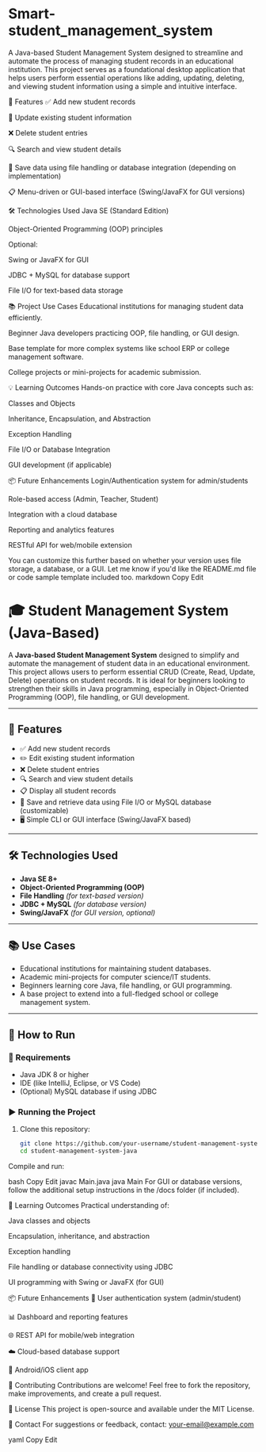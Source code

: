 # Smart-student_management_system
A Java-based Student Management System designed to streamline and automate the process of managing student records in an educational institution. This project serves as a foundational desktop application that helps users perform essential operations like adding, updating, deleting, and viewing student information using a simple and intuitive interface.

🚀 Features
✅ Add new student records

📝 Update existing student information

❌ Delete student entries

🔍 Search and view student details

💾 Save data using file handling or database integration (depending on implementation)

📋 Menu-driven or GUI-based interface (Swing/JavaFX for GUI versions)

🛠️ Technologies Used
Java SE (Standard Edition)

Object-Oriented Programming (OOP) principles

Optional:

Swing or JavaFX for GUI

JDBC + MySQL for database support

File I/O for text-based data storage

📚 Project Use Cases
Educational institutions for managing student data efficiently.

Beginner Java developers practicing OOP, file handling, or GUI design.

Base template for more complex systems like school ERP or college management software.

College projects or mini-projects for academic submission.

💡 Learning Outcomes
Hands-on practice with core Java concepts such as:

Classes and Objects

Inheritance, Encapsulation, and Abstraction

Exception Handling

File I/O or Database Integration

GUI development (if applicable)

📦 Future Enhancements
Login/Authentication system for admin/students

Role-based access (Admin, Teacher, Student)

Integration with a cloud database

Reporting and analytics features

RESTful API for web/mobile extension

You can customize this further based on whether your version uses file storage, a database, or a GUI. Let me know if you'd like the README.md file or code sample template included too.
markdown
Copy
Edit
# 🎓 Student Management System (Java-Based)

A **Java-based Student Management System** designed to simplify and automate the management of student data in an educational environment. This project allows users to perform essential CRUD (Create, Read, Update, Delete) operations on student records. It is ideal for beginners looking to strengthen their skills in Java programming, especially in Object-Oriented Programming (OOP), file handling, or GUI development.

---

## 📌 Features

- ✅ Add new student records
- ✏️ Edit existing student information
- ❌ Delete student entries
- 🔍 Search and view student details
- 📋 Display all student records
- 💾 Save and retrieve data using File I/O or MySQL database (customizable)
- 🖥️ Simple CLI or GUI interface (Swing/JavaFX based)

---

## 🛠️ Technologies Used

- **Java SE 8+**
- **Object-Oriented Programming (OOP)**
- **File Handling** *(for text-based version)*
- **JDBC + MySQL** *(for database version)*
- **Swing/JavaFX** *(for GUI version, optional)*

---

## 📚 Use Cases

- Educational institutions for maintaining student databases.
- Academic mini-projects for computer science/IT students.
- Beginners learning core Java, file handling, or GUI programming.
- A base project to extend into a full-fledged school or college management system.

---

## 🚀 How to Run

### 🔧 Requirements
- Java JDK 8 or higher
- IDE (like IntelliJ, Eclipse, or VS Code)
- (Optional) MySQL database if using JDBC

### ▶️ Running the Project
1. Clone this repository:
   ```bash
   git clone https://github.com/your-username/student-management-system-java.git
   cd student-management-system-java
Compile and run:

bash
Copy
Edit
javac Main.java
java Main
For GUI or database versions, follow the additional setup instructions in the /docs folder (if included).

🧠 Learning Outcomes
Practical understanding of:

Java classes and objects

Encapsulation, inheritance, and abstraction

Exception handling

File handling or database connectivity using JDBC

UI programming with Swing or JavaFX (for GUI)

📦 Future Enhancements
🔐 User authentication system (admin/student)

📊 Dashboard and reporting features

🌐 REST API for mobile/web integration

☁️ Cloud-based database support

📱 Android/iOS client app

🙌 Contributing
Contributions are welcome! Feel free to fork the repository, make improvements, and create a pull request.

📄 License
This project is open-source and available under the MIT License.

📧 Contact
For suggestions or feedback, contact: your-email@example.com

yaml
Copy
Edit
